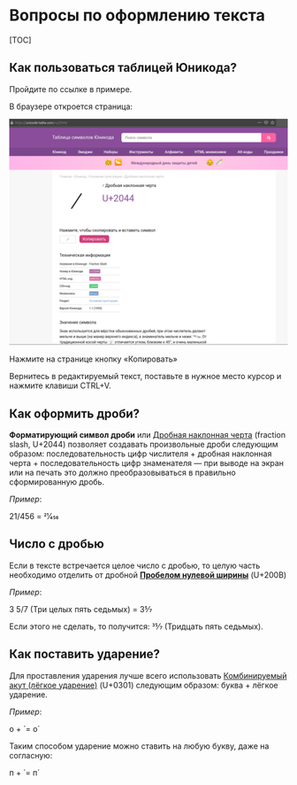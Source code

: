 # Вопросы по оформлению текста

[TOC]

## Как пользоваться таблицей Юникода?

Пройдите по ссылке в примере. 

В браузере откроется страница:

<img src="PIC/Таблица_Юникода.png" alt="Таблица символов Юникода" style="zoom: 50%;" />

Нажмите на странице кнопку «Копировать» 

Вернитесь в редактируемый текст, поставьте в нужное место курсор и нажмите клавиши CTRL+V.

## Как оформить дроби?

**Форматирующий символ дроби** или [Дробная наклонная черта](https://unicode-table.com/ru/2044/) (fraction slash, U+2044) позволяет создавать произвольные дроби следующим образом:  последовательность цифр числителя + дробная наклонная черта +  последовательность цифр знаменателя — при выводе на экран или на печать  это должно преобразовываться в правильно сформированную дробь. 

*Пример*:

21/456  =  21⁄456

## Число с дробью

Если в тексте встречается целое число с дробью, то целую часть необходимо отделить от дробной **[Пробелом нулевой ширины](https://unicode-table.com/ru/200B/)** (U+200B)

*Пример*:

3 5/7 (Три целых пять седьмых) = 3​5⁄7

Если этого не сделать, то получится: 35⁄7 (Тридцать пять седьмых).

## Как поставить ударение?

Для проставления ударения лучше всего использовать [Комбинируемый акут (лёгкое ударение)](https://unicode-table.com/ru/0301/) (U+0301) следующим образом:  буква + лёгкое ударение.

*Пример*:

о + ́ = о́

Таким способом ударение можно ставить на любую букву, даже на согласную:

п + ́ = п́